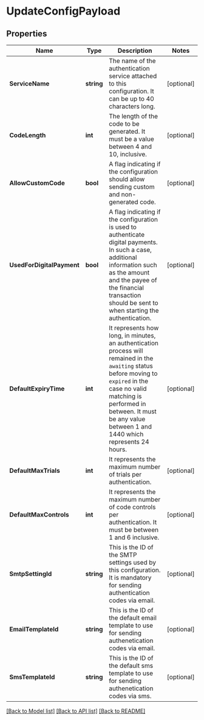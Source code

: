 # UpdateConfigPayload

## Properties

Name | Type | Description | Notes
------------ | ------------- | ------------- | -------------
**ServiceName** | **string** | The name of the authentication service attached to this configuration. It can be up to 40 characters long. |[optional] 
**CodeLength** | **int** | The length of the code to be generated. It must be a value between 4 and 10, inclusive. |[optional] 
**AllowCustomCode** | **bool** | A flag indicating if the configuration should allow sending custom and non-generated code. |[optional] 
**UsedForDigitalPayment** | **bool** | A flag indicating if the configuration is used to authenticate digital payments. In such a case, additional information such as the amount and the payee of the financial transaction should be sent to when starting the authentication. |[optional] 
**DefaultExpiryTime** | **int** | It represents how long, in minutes, an authentication process will remained in the `awaiting` status before moving to `expired` in the case no valid matching is performed in between. It must be any value between 1 and 1440 which represents 24 hours. |[optional] 
**DefaultMaxTrials** | **int** | It represents the maximum number of trials per authentication.  |[optional] 
**DefaultMaxControls** | **int** | It represents the maximum number of code controls per authentication. It must be between 1 and 6 inclusive.  |[optional] 
**SmtpSettingId** | **string** | This is the ID of the SMTP settings used by this configuration. It is mandatory for sending authentication codes via email. |[optional] 
**EmailTemplateId** | **string** | This is the ID of the default email template to use for sending authenetication codes via email.  |[optional] 
**SmsTemplateId** | **string** | This is the ID of the default sms template to use for sending authenetication codes via sms.  |[optional] 

[[Back to Model list]](../README.md#documentation-for-models) [[Back to API list]](../README.md#documentation-for-api-endpoints) [[Back to README]](../README.md)


